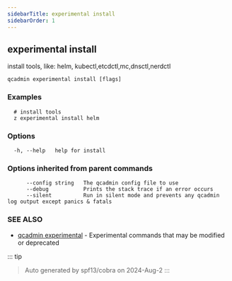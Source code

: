 ```yaml
---
sidebarTitle: experimental install
sidebarOrder: 1
---
```


## experimental install

install tools, like: helm, kubectl,etcdctl,mc,dnsctl,nerdctl

```
qcadmin experimental install [flags]
```

### Examples

```
  # install tools
  z experimental install helm
```

### Options

```
  -h, --help   help for install
```

### Options inherited from parent commands

```
      --config string   The qcadmin config file to use
      --debug           Prints the stack trace if an error occurs
      --silent          Run in silent mode and prevents any qcadmin log output except panics & fatals
```

### SEE ALSO

* [qcadmin experimental](experimental.md)	 - Experimental commands that may be modified or deprecated

::: tip
>Auto generated by spf13/cobra on 2024-Aug-2
:::